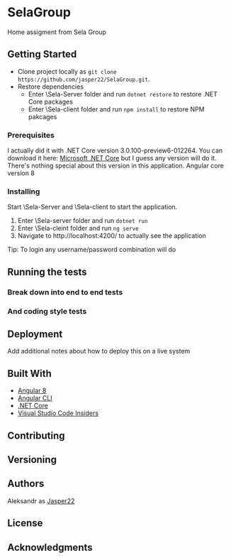 # SelaGroup

Home assigment from Sela Group

## Getting Started

* Clone project locally as `git clone https://github.com/jasper22/SelaGroup.git`. 
* Restore dependencies
    * Enter \Sela-Server folder and run `dotnet restore` to restore .NET Core packages
    * Enter \Sela-client folder and run `npm install` to restore NPM pakcages

### Prerequisites

I actually did it with .NET Core version 3.0.100-preview6-012264. You can download it here: [Microsoft .NET Core](https://dotnet.microsoft.com/download/dotnet-core/3.0) but I guess any version will do it. There's nothing special about this version in this application.
Angular core version 8

### Installing

Start \Sela-Server and \Sela-client to start the application.

1. Enter \Sela-server folder and run `dotnet run`
2. Enter \Sela-cleint folder and run `ng serve`
3. Navigate to http://localhost:4200/ to actually see the application

Tip: To login any username/password combination will do


## Running the tests



### Break down into end to end tests



### And coding style tests



## Deployment

Add additional notes about how to deploy this on a live system

## Built With

* [Angular 8](https://angular.io/)
* [Angular CLI](https://cli.angular.io/) 
* [.NET Core](https://dotnet.microsoft.com/)
* [Visual Studio Code Insiders](https://code.visualstudio.com/insiders/)

## Contributing


## Versioning


## Authors

Aleksandr as [Jasper22](https://github.com/jasper22)

## License


## Acknowledgments

